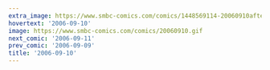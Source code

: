 ```yaml
---
extra_image: https://www.smbc-comics.com/comics/1448569114-20060910after.png
hovertext: '2006-09-10'
image: https://www.smbc-comics.com/comics/20060910.gif
next_comic: '2006-09-11'
prev_comic: '2006-09-09'
title: '2006-09-10'
---
```



